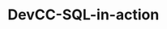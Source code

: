 # DevCC-SQL-in-action

<!-- The SQL in action project certainly helped me to better understand how to run SQL queries, and understand the basiscs of what kind of information I can look for.
When doing the queries asked of me by the project, I didn't feel as though I got a better understanding of what makes a succesful airbnb in new york.
After looking at the data a little longer, it seems that having a lower price is one of the biggest predictors of the success of your airbnb, which makes sense based on my knowledge of capitalism. However, other factors certainly involve the location, as well as the type of rental that you are offering. -->